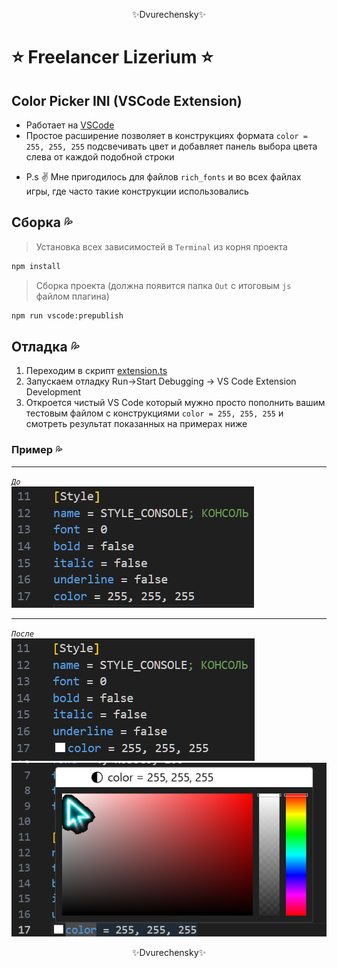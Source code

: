 <p align="center">✨Dvurechensky✨</p>

# ⭐ Freelancer Lizerium ⭐ 
## Color Picker INI (VSCode Extension)

- Работает на [VSCode](https://code.visualstudio.com/)
- Простое расширение позволяет в конструкциях формата `color = 255, 255, 255` подсвечивать цвет и добавляет панель выбора цвета слева от каждой подобной строки

* P.s ✌️ Мне пригодилось для файлов `rich_fonts` и во всех файлах игры, где часто такие конструкции использовались

## Сборка 💦

> Установка всех зависимостей в `Terminal` из корня проекта
```sh
npm install
```

> Сборка проекта (должна появится папка `Out` с итоговым `js` файлом плагина)
```sh
npm run vscode:prepublish
```

## Отладка 💦

1. Переходим в скрипт [extension.ts](src/extension.ts)
2. Запускаем отладку Run->Start Debugging -> VS Code Extension Development 
3. Откроется чистый VS Code который мужно просто пополнить вашим тестовым файлом с конструкциями `color = 255, 255, 255` и смотреть результат показанных на примерах ниже 

### Пример 💦

---

*`До`* \
![Before](Media/Before.png)

---

*`После`* \
![After_1](Media/Afetr_1.png) \
![After_1](Media/After_2.png)

<p align="center">✨Dvurechensky✨</p>